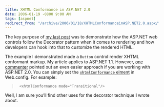 ```yaml
---
title: XHTML Conformance in ASP.NET 2.0
date: 2006-01-19 -0800 9:00 AM
tags: [aspnet]
redirect_from: "/archive/2006/01/18/XHTMLConformanceinASP.NET2.0.aspx/"
---
```


The key purpose of [my last
post](https://haacked.com/archive/2006/01/18/UsingaDecoratortoHookIntoAWebControlsRenderingforBetterXHTMLCompliance.aspx "Using a Decorator for Web Controls")
was to demonstrate how the ASP.NET web controls follow the Decorator
pattern when it comes to rendering and how developers can hook into that
to customize the rendered HTML.

The example I demonstrated made a `Button` control render XHTML
conformant markup. My article applies to ASP.NET 1.1. However, [one
commenter](http://klevo.aspweb.cz/) pointed out an even easier approach
if you are working with ASP.NET 2.0. You can simply set the
[`xhtmlConformance`
elment](http://msdn2.microsoft.com/en-us/library/ms228268.aspx) in
Web.config. For example:

> ` <xhtmlConformance mode="Transitional"/>`

Well, I am sure you’ll find other uses for the decorator technique I
wrote about.


